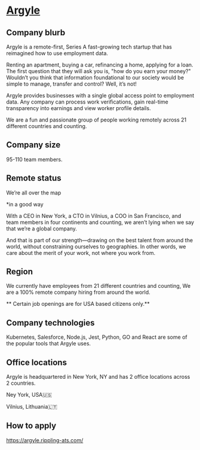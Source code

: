 # [Argyle](https://argyle.com/) 

## Company blurb

Argyle is a remote-first, Series A fast-growing tech startup that has reimagined how to use employment data.

Renting an apartment, buying a car, refinancing a home, applying for a loan. The first question that they will ask you is, "how do you earn your money?" Wouldn’t you think that information foundational to our society would be simple to manage, transfer and control? Well, it’s not!

Argyle provides businesses with a single global access point to employment data. Any company can process work verifications, gain real-time transparency into earnings and view worker profile details.

We are a fun and passionate group of people working remotely across 21 different countries and counting. 

## Company size

95-110 team members. 

## Remote status

We’re all over the map

*in a good way


With a CEO in New York, a CTO in Vilnius, a COO in San Francisco, and team members in four continents and counting, we aren’t lying when we say that we’re a global company.

And that is part of our strength—drawing on the best talent from around the world, without constraining ourselves to geographies. In other words, we care about the merit of your work, not where you work from.

## Region

We currently have employees from 21 different countries and counting, We are a 100% remote company hiring from around the world. 

** Certain job openings are for USA based citizens only.**

## Company technologies

Kubernetes, Salesforce, Node.js, Jest, Python, GO and React are some of the popular tools that Argyle uses.

## Office locations

Argyle is headquartered in New York, NY and has 2 office locations across 2 countries.

Ney York, USA🇺🇸

Vilnius, Lithuania🇱🇹

## How to apply

https://argyle.rippling-ats.com/
